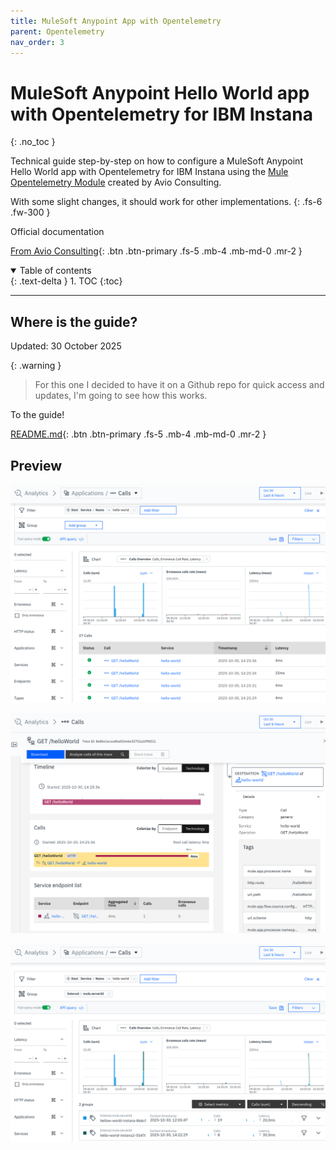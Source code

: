 ```yaml
---
title: MuleSoft Anypoint App with Opentelemetry
parent: Opentelemetry
nav_order: 3
---
```


# MuleSoft Anypoint Hello World app with Opentelemetry for IBM Instana
{: .no_toc }

Technical guide step-by-step on how to configure a MuleSoft Anypoint Hello World app with Opentelemetry for IBM Instana using the [Mule Opentelemetry Module](https://github.com/avioconsulting/mule-opentelemetry-module) created by Avio Consulting.

With some slight changes, it should work for other implementations.
{: .fs-6 .fw-300 }

Official documentation

[From Avio Consulting](https://avioconsulting.github.io/mule-opentelemetry-module/){: .btn .btn-primary .fs-5 .mb-4 .mb-md-0 .mr-2 }

<details open markdown="block">
  <summary>
    Table of contents
  </summary>
  {: .text-delta }
1. TOC
{:toc}
</details>

---

## Where is the guide?

Updated: 30 October 2025

{: .warning }
> For this one I decided to have it on a Github repo for quick access and updates, I'm going to see how this works.

To the guide!

[README.md](https://github.com/IsReal8a/instana-examples/tree/main/mule-app-hello-world-otel){: .btn .btn-primary .fs-5 .mb-4 .mb-md-0 .mr-2 }

## Preview

![Calls](image.png)

![Trace](image-1.png)

![Mule ServerID](image-2.png)